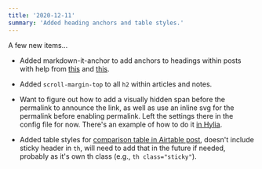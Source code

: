 ```yaml
---
title: '2020-12-11'
summary: 'Added heading anchors and table styles.'
---
```


A few new items...

* Added markdown-it-anchor to add anchors to headings within posts with help from [this](https://11ty.rocks/eleventyjs/slugs-anchors/) and [this](https://github.com/valeriangalliat/markdown-it-anchor).

* Added <code>scroll-margin-top</code> to all <code>h2</code> within articles and notes.

* Want to figure out how to add a visually hidden span before the permalink to announce the link, as well as use an inline svg for the permalink before enabling permalink. Left the settings there in the config file for now. There's an example of how to do it [in Hylia](https://github.com/hankchizljaw/hylia/blob/master/src/transforms/parse-transform.js).

* Added table styles for [comparison table in Airtable post](/articles/using-airtable-with-eleventy/#collections-versus-remote-data-comparison), doesn't include sticky header in <code>th</code>, will need to add that in the future if needed, probably as it's own th class (e.g., <code>th class="sticky"</code>).
